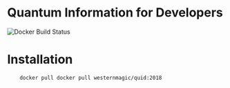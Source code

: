 # Quantum Information for Developers
![Docker Build Status](https://img.shields.io/docker/build/jrottenberg/ffmpeg.svg)

# Installation
```
	docker pull docker pull westernmagic/quid:2018
```
